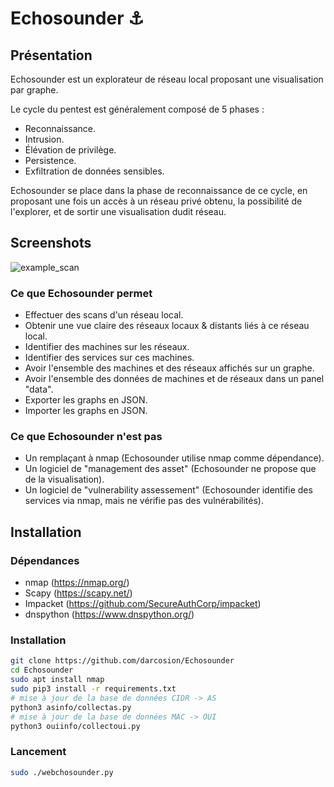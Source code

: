 # Echosounder :anchor:

## Présentation 

Echosounder est un explorateur de réseau local proposant une visualisation par graphe.

Le cycle du pentest est généralement composé de 5 phases : 
 - Reconnaissance.
 - Intrusion.
 - Élévation de privilège.
 - Persistence.
 - Exfiltration de données sensibles.

Echosounder se place dans la phase de reconnaissance de ce cycle, en proposant une fois un accès à un réseau privé obtenu, la possibilité de l'explorer, et de sortir une visualisation dudit réseau.

## Screenshots

![example_scan](https://user-images.githubusercontent.com/16328515/159520183-253055a4-925d-4077-98c0-49b56746299f.png)


### Ce que Echosounder permet

 - Effectuer des scans d'un réseau local.
 - Obtenir une vue claire des réseaux locaux & distants liés à ce réseau local.
 - Identifier des machines sur les réseaux.
 - Identifier des services sur ces machines.
 - Avoir l'ensemble des machines et des réseaux affichés sur un graphe.
 - Avoir l'ensemble des données de machines et de réseaux dans un panel "data".
 - Exporter les graphs en JSON.
 - Importer les graphs en JSON.

### Ce que Echosounder n'est pas

 - Un remplaçant à nmap (Echosounder utilise nmap comme dépendance).
 - Un logiciel de "management des asset" (Echosounder ne propose que de la visualisation).
 - Un logiciel de "vulnerability assessement" (Echosounder identifie des services via nmap, mais ne vérifie pas des vulnérabilités).

## Installation

### Dépendances
 
 - nmap (https://nmap.org/)
 - Scapy (https://scapy.net/)
 - Impacket (https://github.com/SecureAuthCorp/impacket)
 - dnspython (https://www.dnspython.org/)

### Installation 

```bash
git clone https://github.com/darcosion/Echosounder
cd Echosounder
sudo apt install nmap
sudo pip3 install -r requirements.txt
# mise à jour de la base de données CIDR -> AS
python3 asinfo/collectas.py
# mise à jour de la base de données MAC -> OUI
python3 ouiinfo/collectoui.py
```
### Lancement 

```bash
sudo ./webchosounder.py
```

